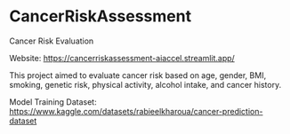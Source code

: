 # CancerRiskAssessment

Cancer Risk Evaluation

Website:
https://cancerriskassessment-aiaccel.streamlit.app/

This project aimed to evaluate cancer risk based on age, gender, BMI, smoking, genetic risk, physical activity, alcohol intake, and cancer history.  

Model Training Dataset:
https://www.kaggle.com/datasets/rabieelkharoua/cancer-prediction-dataset
